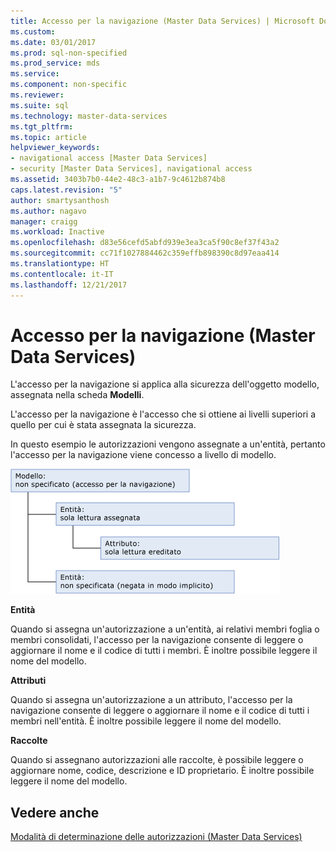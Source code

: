 ```yaml
---
title: Accesso per la navigazione (Master Data Services) | Microsoft Docs
ms.custom: 
ms.date: 03/01/2017
ms.prod: sql-non-specified
ms.prod_service: mds
ms.service: 
ms.component: non-specific
ms.reviewer: 
ms.suite: sql
ms.technology: master-data-services
ms.tgt_pltfrm: 
ms.topic: article
helpviewer_keywords:
- navigational access [Master Data Services]
- security [Master Data Services], navigational access
ms.assetid: 3403b7b0-44e2-48c3-a1b7-9c4612b874b8
caps.latest.revision: "5"
author: smartysanthosh
ms.author: nagavo
manager: craigg
ms.workload: Inactive
ms.openlocfilehash: d83e56cefd5abfd939e3ea3ca5f90c8ef37f43a2
ms.sourcegitcommit: cc71f1027884462c359effb898390c8d97eaa414
ms.translationtype: HT
ms.contentlocale: it-IT
ms.lasthandoff: 12/21/2017
---
```

# <a name="navigational-access-master-data-services"></a>Accesso per la navigazione (Master Data Services)
  L'accesso per la navigazione si applica alla sicurezza dell'oggetto modello, assegnata nella scheda **Modelli**.  
  
 L'accesso per la navigazione è l'accesso che si ottiene ai livelli superiori a quello per cui è stata assegnata la sicurezza.  
  
 In questo esempio le autorizzazioni vengono assegnate a un'entità, pertanto l'accesso per la navigazione viene concesso a livello di modello.  
  
 ![mds_conc_inheritance_model](../master-data-services/media/mds-conc-inheritance-model.gif "mds_conc_inheritance_model")  
  
 **Entità**  
  
 Quando si assegna un'autorizzazione a un'entità, ai relativi membri foglia o membri consolidati, l'accesso per la navigazione consente di leggere o aggiornare il nome e il codice di tutti i membri. È inoltre possibile leggere il nome del modello.  
  
 **Attributi**  
  
 Quando si assegna un'autorizzazione a un attributo, l'accesso per la navigazione consente di leggere o aggiornare il nome e il codice di tutti i membri nell'entità. È inoltre possibile leggere il nome del modello.  
  
 **Raccolte**  
  
 Quando si assegnano autorizzazioni alle raccolte, è possibile leggere o aggiornare nome, codice, descrizione e ID proprietario. È inoltre possibile leggere il nome del modello.  
  
## <a name="see-also"></a>Vedere anche  
 [Modalità di determinazione delle autorizzazioni &#40;Master Data Services&#41;](../master-data-services/how-permissions-are-determined-master-data-services.md)  
  
  

